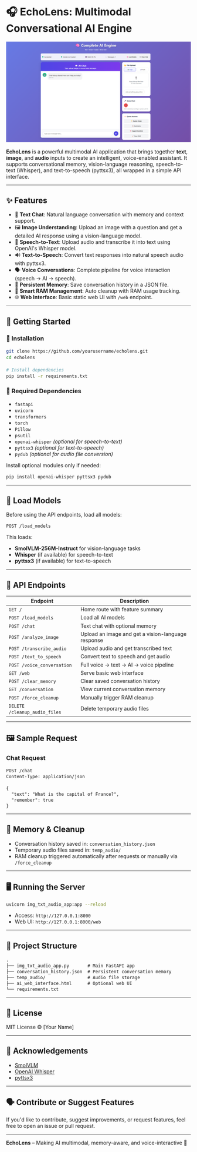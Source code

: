# 🎧 EchoLens: Multimodal Conversational AI Engine

![EchoLens Preview](Web_interface.png)

**EchoLens** is a powerful multimodal AI application that brings together **text**, **image**, and **audio** inputs to create an intelligent, voice-enabled assistant. It supports conversational memory, vision-language reasoning, speech-to-text (Whisper), and text-to-speech (pyttsx3), all wrapped in a simple API interface.

---

## ✨ Features

- 🧠 **Text Chat**: Natural language conversation with memory and context support.
- 🖼️ **Image Understanding**: Upload an image with a question and get a detailed AI response using a vision-language model.
- 🎤 **Speech-to-Text**: Upload audio and transcribe it into text using OpenAI's Whisper model.
- 🔊 **Text-to-Speech**: Convert text responses into natural speech audio with pyttsx3.
- 🗣️ **Voice Conversations**: Complete pipeline for voice interaction (speech → AI → speech).
- 💾 **Persistent Memory**: Save conversation history in a JSON file.
- 🧹 **Smart RAM Management**: Auto cleanup with RAM usage tracking.
- 🌐 **Web Interface**: Basic static web UI with `/web` endpoint.

---

## 🚀 Getting Started

### 🔧 Installation

```bash
git clone https://github.com/yourusername/echolens.git
cd echolens

# Install dependencies
pip install -r requirements.txt
```

### 🧩 Required Dependencies

- `fastapi`
- `uvicorn`
- `transformers`
- `torch`
- `Pillow`
- `psutil`
- `openai-whisper` *(optional for speech-to-text)*
- `pyttsx3` *(optional for text-to-speech)*
- `pydub` *(optional for audio file conversion)*

Install optional modules only if needed:
```bash
pip install openai-whisper pyttsx3 pydub
```

---

## 🧠 Load Models

Before using the API endpoints, load all models:

```http
POST /load_models
```

This loads:
- **SmolVLM-256M-Instruct** for vision-language tasks
- **Whisper** (if available) for speech-to-text
- **pyttsx3** (if available) for text-to-speech

---

## 🧪 API Endpoints

| Endpoint | Description |
|----------|-------------|
| `GET /` | Home route with feature summary |
| `POST /load_models` | Load all AI models |
| `POST /chat` | Text chat with optional memory |
| `POST /analyze_image` | Upload an image and get a vision-language response |
| `POST /transcribe_audio` | Upload audio and get transcribed text |
| `POST /text_to_speech` | Convert text to speech and get audio |
| `POST /voice_conversation` | Full voice → text → AI → voice pipeline |
| `GET /web` | Serve basic web interface |
| `POST /clear_memory` | Clear saved conversation history |
| `GET /conversation` | View current conversation memory |
| `POST /force_cleanup` | Manually trigger RAM cleanup |
| `DELETE /cleanup_audio_files` | Delete temporary audio files |

---

## 🖼️ Sample Request

### Chat Request

```http
POST /chat
Content-Type: application/json

{
  "text": "What is the capital of France?",
  "remember": true
}
```

---

## 🧠 Memory & Cleanup

- Conversation history saved in: `conversation_history.json`
- Temporary audio files saved in: `temp_audio/`
- RAM cleanup triggered automatically after requests or manually via `/force_cleanup`

---

## 🖥️ Running the Server

```bash
uvicorn img_txt_audio_app:app --reload
```

- Access: `http://127.0.0.1:8000`
- Web UI: `http://127.0.0.1:8000/web`

---

## 📂 Project Structure

```
.
├── img_txt_audio_app.py       # Main FastAPI app
├── conversation_history.json  # Persistent conversation memory
├── temp_audio/                # Audio file storage
├── ai_web_interface.html      # Optional web UI
└── requirements.txt
```

---

## 📄 License

MIT License © [Your Name]

---

## 🙌 Acknowledgements

- [SmolVLM](https://huggingface.co/HuggingFaceTB/SmolVLM-256M-Instruct)
- [OpenAI Whisper](https://github.com/openai/whisper)
- [pyttsx3](https://github.com/nateshmbhat/pyttsx3)

---

## 🗣️ Contribute or Suggest Features

If you'd like to contribute, suggest improvements, or request features, feel free to open an issue or pull request.

---

**EchoLens** – Making AI multimodal, memory-aware, and voice-interactive 🚀

